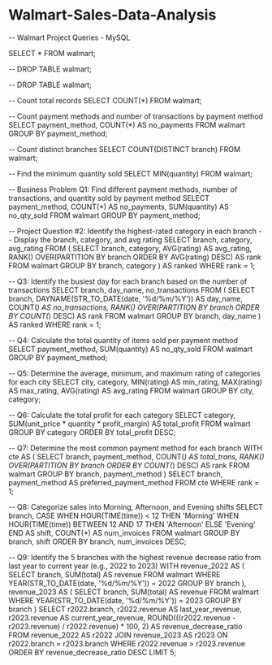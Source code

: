 # Walmart-Sales-Data-Analysis

-- Walmart Project Queries - MySQL

SELECT * FROM walmart;

-- DROP TABLE walmart;

-- DROP TABLE walmart;

-- Count total records
SELECT COUNT(*) FROM walmart;

-- Count payment methods and number of transactions by payment method
SELECT 
    payment_method,
    COUNT(*) AS no_payments
FROM walmart
GROUP BY payment_method;

-- Count distinct branches
SELECT COUNT(DISTINCT branch) FROM walmart;

-- Find the minimum quantity sold
SELECT MIN(quantity) FROM walmart;

-- Business Problem Q1: Find different payment methods, number of transactions, and quantity sold by payment method
SELECT 
    payment_method,
    COUNT(*) AS no_payments,
    SUM(quantity) AS no_qty_sold
FROM walmart
GROUP BY payment_method;

-- Project Question #2: Identify the highest-rated category in each branch
-- Display the branch, category, and avg rating
SELECT branch, category, avg_rating
FROM (
    SELECT 
        branch,
        category,
        AVG(rating) AS avg_rating,
        RANK() OVER(PARTITION BY branch ORDER BY AVG(rating) DESC) AS rank
    FROM walmart
    GROUP BY branch, category
) AS ranked
WHERE rank = 1;

-- Q3: Identify the busiest day for each branch based on the number of transactions
SELECT branch, day_name, no_transactions
FROM (
    SELECT 
        branch,
        DAYNAME(STR_TO_DATE(date, '%d/%m/%Y')) AS day_name,
        COUNT(*) AS no_transactions,
        RANK() OVER(PARTITION BY branch ORDER BY COUNT(*) DESC) AS rank
    FROM walmart
    GROUP BY branch, day_name
) AS ranked
WHERE rank = 1;

-- Q4: Calculate the total quantity of items sold per payment method
SELECT 
    payment_method,
    SUM(quantity) AS no_qty_sold
FROM walmart
GROUP BY payment_method;

-- Q5: Determine the average, minimum, and maximum rating of categories for each city
SELECT 
    city,
    category,
    MIN(rating) AS min_rating,
    MAX(rating) AS max_rating,
    AVG(rating) AS avg_rating
FROM walmart
GROUP BY city, category;

-- Q6: Calculate the total profit for each category
SELECT 
    category,
    SUM(unit_price * quantity * profit_margin) AS total_profit
FROM walmart
GROUP BY category
ORDER BY total_profit DESC;

-- Q7: Determine the most common payment method for each branch
WITH cte AS (
    SELECT 
        branch,
        payment_method,
        COUNT(*) AS total_trans,
        RANK() OVER(PARTITION BY branch ORDER BY COUNT(*) DESC) AS rank
    FROM walmart
    GROUP BY branch, payment_method
)
SELECT branch, payment_method AS preferred_payment_method
FROM cte
WHERE rank = 1;

-- Q8: Categorize sales into Morning, Afternoon, and Evening shifts
SELECT
    branch,
    CASE 
        WHEN HOUR(TIME(time)) < 12 THEN 'Morning'
        WHEN HOUR(TIME(time)) BETWEEN 12 AND 17 THEN 'Afternoon'
        ELSE 'Evening'
    END AS shift,
    COUNT(*) AS num_invoices
FROM walmart
GROUP BY branch, shift
ORDER BY branch, num_invoices DESC;

-- Q9: Identify the 5 branches with the highest revenue decrease ratio from last year to current year (e.g., 2022 to 2023)
WITH revenue_2022 AS (
    SELECT 
        branch,
        SUM(total) AS revenue
    FROM walmart
    WHERE YEAR(STR_TO_DATE(date, '%d/%m/%Y')) = 2022
    GROUP BY branch
),
revenue_2023 AS (
    SELECT 
        branch,
        SUM(total) AS revenue
    FROM walmart
    WHERE YEAR(STR_TO_DATE(date, '%d/%m/%Y')) = 2023
    GROUP BY branch
)
SELECT 
    r2022.branch,
    r2022.revenue AS last_year_revenue,
    r2023.revenue AS current_year_revenue,
    ROUND(((r2022.revenue - r2023.revenue) / r2022.revenue) * 100, 2) AS revenue_decrease_ratio
FROM revenue_2022 AS r2022
JOIN revenue_2023 AS r2023 ON r2022.branch = r2023.branch
WHERE r2022.revenue > r2023.revenue
ORDER BY revenue_decrease_ratio DESC
LIMIT 5;
